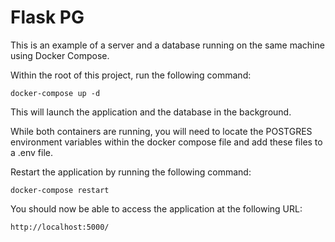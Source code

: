 # Flask PG 

This is an example of a server and a database running on the same machine using Docker Compose.

Within the root of this project, run the following command:

```console
docker-compose up -d
```

This will launch the application and the database in the background.

While both containers are running, you will need to locate the POSTGRES environment variables within the docker compose file and add these files to a .env file.

Restart the application by running the following command:

```console
docker-compose restart
```

You should now be able to access the application at the following URL:

```console
http://localhost:5000/
```



